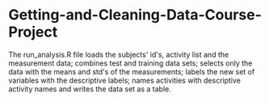 # Getting-and-Cleaning-Data-Course-Project

The run_analysis.R file loads the subjects' id's, activity list and the measurement data;
combines test and training data sets;
selects only the data with the means and std's of the measurements;
labels the new set of variables with the descriptive labels;
names activities with descriptive activity names and 
writes the data set as a table.
